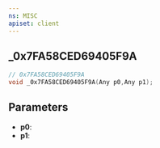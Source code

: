 ```yaml
---
ns: MISC
apiset: client
---
```

## _0x7FA58CED69405F9A

```c
// 0x7FA58CED69405F9A
void _0x7FA58CED69405F9A(Any p0,Any p1);
```


## Parameters
* **p0**:
* **p1**:



